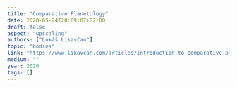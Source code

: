 ```yaml
---
title: "Comparative Planetology"
date: 2020-05-24T20:09:07+02:00
draft: false
aspect: "upscaling"
authors: ["Lukáš Likavčan"]
topic: "bodies"
link: "https://www.likavcan.com/articles/introduction-to-comparative-planetology"
medium: ""
year: 2020
tags: []
---
```

